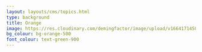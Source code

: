 ```yaml
---
layout: layouts/cms/topics.html
type: background
title: Orange
image: https://res.cloudinary.com/demingfactor/image/upload/v1664171450/storytelling/banners/sasa-yellow-banner.svg
bg_colour: bg-orange-500
font_colour: text-green-900
---
```

